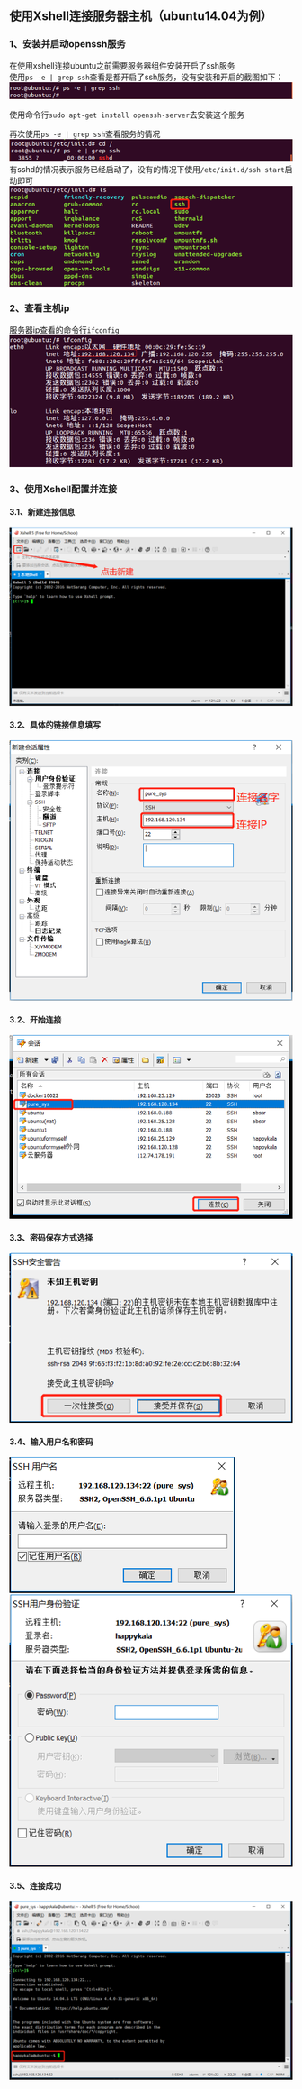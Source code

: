 ## 使用Xshell连接服务器主机（ubuntu14.04为例）

### 1、安装并启动openssh服务
在使用xshell连接ubuntu之前需要服务器组件安装开启了ssh服务  
使用`ps -e | grep ssh`查看是都开启了ssh服务，没有安装和开启的截图如下：
![查看ssh服务的安装和运行状态](../picture/8.png)

使用命令行`sudo apt-get install openssh-server`去安装这个服务  

再次使用`ps -e | grep ssh`查看服务的情况
![查看ssh服务的安装和运行状态](../picture/9.png)
有sshd的情况表示服务已经启动了，没有的情况下使用`/etc/init.d/ssh start`启动即可
![](../picture/10.png)

### 2、查看主机ip
服务器ip查看的命令行`ifconfig`
![查看服务器主机ip](../picture/11.png)

### 3、使用Xshell配置并连接

#### 3.1、新建连接信息
![新建连接信息](../picture/12.png)

#### 3.2、具体的链接信息填写
![具体连接信息的填写](../picture/13.png)

#### 3.2、开始连接
![开始连接](../picture/14.png)

#### 3.3、密码保存方式选择
![密码保存方式选择](../picture/15.png)

#### 3.4、输入用户名和密码
![用户名输入](../picture/16.png)
![密码输入](../picture/17.png)

#### 3.5、连接成功
![连接成功](../picture/18.png)

